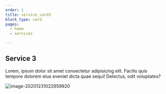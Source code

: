 ```yaml
---
order: 1
title: service_card3
block_type: card
pages: 
  - home
  - services

---
```



## Service 3

Lorem, ipsum dolor sit amet consectetur adipisicing elit. Facilis quis tempore dolorem eius eveniet dicta quae sequi! Delectus, odit voluptates?

![image-20201231022959920](https://cdn.jsdelivr.net/gh/gaurangrshah/_shots@master/scrnshots/image-20201231022959920.png)
